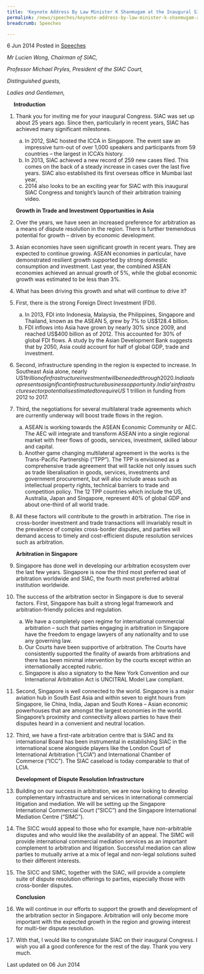```yaml
---
title: 'Keynote Address By Law Minister K Shanmugam at the Inaugural SIAC Congress 2014'
permalink: /news/speeches/keynote-address-by-law-minister-k-shanmugam-at-the-inaugural-sia
breadcrumb: Speeches

---
```




6 Jun 2014 Posted in [Speeches](/news/speeches)

*Mr Lucien Wong, Chairman of SIAC,*
  
*Professor Michael Pryles, President of the SIAC Court,*
  
*Distinguished guests,*
  
*Ladies and Gentlemen,*
  
<p style="margin-left: 18px; font-weight:bold">Introduction</p>

 1. Thank you for inviting me for your inaugural Congress. SIAC was set up about 25 years ago. Since then, particularly in recent years, SIAC has achieved many significant milestones.
    <ol style="list-style-type: lower-alpha">
    <li>In 2012, SIAC hosted the ICCA in Singapore. The event saw an impressive turn-out of over 1,000 speakers and participants from 59     countries – the largest in ICCA’s history. </li>
    <li>In 2013, SIAC achieved a new record of 259 new cases filed. This comes on the back of a steady increase in cases over the last       five years. SIAC also established its first overseas office in Mumbai last year,</li>
    <li>2014 also looks to be an exciting year for SIAC with this inaugural SIAC Congress and tonight’s launch of their arbitration         training video. </li>
    </ol>
    
    **Growth in Trade and Investment Opportunities in Asia**


 2. Over the years, we have seen an increased preference for arbitration as a means of dispute resolution in the region. There is further tremendous potential for growth – driven by economic development.

 

 3. Asian economies have seen significant growth in recent years. They are expected to continue growing. ASEAN economies in particular, have demonstrated resilient growth supported by strong domestic consumption and investment. Last year, the combined ASEAN economies achieved an annual growth of 5%, while the global economic growth was estimated to be less than 3%.

 

 4. What has been driving this growth and what will continue to drive it?

 
 5. First, there is the strong Foreign Direct Investment (FDI). 
    <ol style="list-style-type: lower-alpha">
    <li> In 2013, FDI into Indonesia, Malaysia, the Philippines, Singapore and Thailand, known as the ASEAN 5, grew by 7% to US$128.4       billion.</li>
    <li> FDI inflows into Asia have grown by nearly 30% since 2009, and reached US$400 billion as of 2012. This accounted for 30% of         global FDI flows. A study by the Asian Development Bank suggests that by 2050, Asia could account for half of global GDP, trade and     investment.</li>
    </ol>




 6. Second, infrastructure spending in the region is expected to increase. In Southeast Asia alone, nearly US$1 trillion of infrastructure investment will be needed through 2020. India also presents a significant infrastructure business opportunity. India’s infrastructure sector potential is estimated to require US$ 1 trillion in funding from 2012 to 2017.


 7. Third, the negotiations for several multilateral trade agreements which are currently underway will boost trade flows in the region.
    <ol style="list-style-type: lower-alpha">
    <li>ASEAN is working towards the ASEAN Economic Community or AEC. The AEC will integrate and transform ASEAN into a single regional     market with freer flows of goods, services, investment, skilled labour and capital. </li>
    <li>Another game changing multilateral agreement in the works is the Trans-Pacific Partnership (“TPP”). The TPP is envisioned as a       comprehensive trade agreement that will tackle not only issues such as trade liberalisation in goods, services, investments and         government procurement, but will also include areas such as intellectual property rights, technical barriers to trade and               competition policy. The 12 TPP countries which include the US, Australia, Japan and Singapore, represent 40% of global GDP and         about one-third of all world trade. </li>
    </ol>


 8. All these factors will contribute to the growth in arbitration. The rise in cross-border investment and trade transactions will invariably result in the prevalence of complex cross-border disputes, and parties will demand access to timely and cost-efficient dispute resolution services such as arbitration.
    
    **Arbitration in Singapore**


 9. Singapore has done well in developing our arbitration ecosystem over the last few years. Singapore is now the third most preferred seat of arbitration worldwide and SIAC, the fourth most preferred arbitral institution worldwide.

 

10. The success of the arbitration sector in Singapore is due to several factors. First, Singapore has built a strong legal framework and arbitration-friendly policies and regulation.
    <ol style="list-style-type: lower-alpha">
    <li>We have a completely open regime for international commercial arbitration – such that parties engaging in arbitration in             Singapore have the freedom to engage lawyers of any nationality and to use any governing law. </li>
    <li>Our Courts have been supportive of arbitration. The Courts have consistently supported the finality of awards from arbitrations     and there has been minimal intervention by the courts except within an internationally accepted rubric. </li>
    <li>Singapore is also a signatory to the New York Convention and our International Arbitration Act is UNCITRAL Model Law compliant.     </li>
    </ol>


11. Second, Singapore is well connected to the world. Singapore is a major aviation hub in South East Asia and within seven to eight hours from Singapore, lie China, India, Japan and South Korea – Asian economic powerhouses that are amongst the largest economies in the world. Singapore’s proximity and connectivity allows parties to have their disputes heard in a convenient and neutral location. 


12. Third, we have a first-rate arbitration centre that is SIAC and its international Board has been instrumental in establishing SIAC in the international scene alongside players like the London Court of International Arbitration (“LCIA”) and International Chamber of Commerce (“ICC”). The SIAC caseload is today comparable to that of LCIA.
    
    **Development of Dispute Resolution Infrastructure**

13. Building on our success in arbitration, we are now looking to develop complementary infrastructure and services in international commercial litigation and mediation. We will be setting up the Singapore International Commercial Court (“SICC”) and the Singapore International Mediation Centre (“SIMC”).

 

14. The SICC would appeal to those who for example, have non-arbitrable disputes and who would like the availability of an appeal. The SIMC will provide international commercial mediation services as an important complement to arbitration and litigation. Successful mediation can allow parties to mutually arrive at a mix of legal and non-legal solutions suited to their different interests. 


15. The SICC and SIMC, together with the SIAC, will provide a complete suite of dispute resolution offerings to parties, especially those with cross-border disputes.   
    
    **Conclusion**

 
16. We will continue in our efforts to support the growth and development of the arbitration sector in Singapore. Arbitration will only become more important with the expected growth in the region and growing interest for multi-tier dispute resolution.

 

17. With that, I would like to congratulate SIAC on their inaugural Congress. I wish you all a good conference for the rest of the day. Thank you very much.


<p class="right-side-updated">Last updated on 06 Jun 2014</p>
